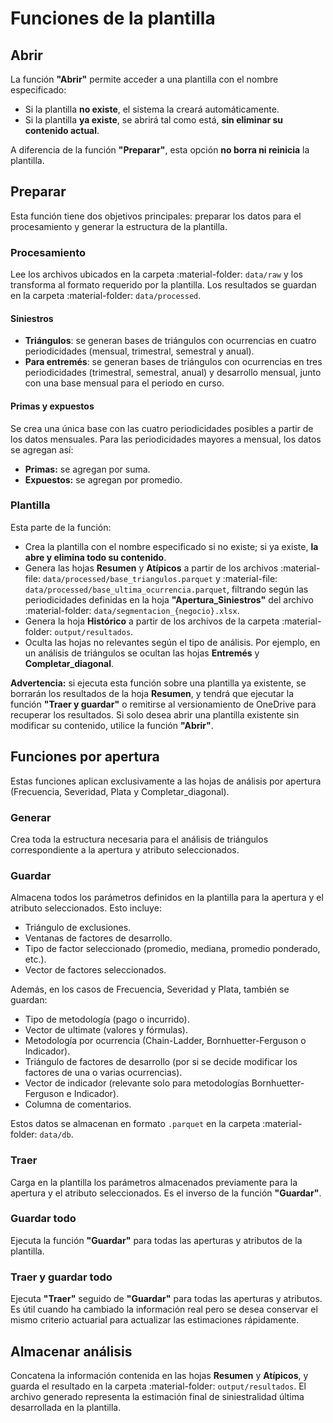 # Funciones de la plantilla

## Abrir

La función **"Abrir"** permite acceder a una plantilla con el nombre especificado:

- Si la plantilla **no existe**, el sistema la creará automáticamente.
- Si la plantilla **ya existe**, se abrirá tal como está, **sin eliminar su contenido actual**.

A diferencia de la función **"Preparar"**, esta opción **no borra ni reinicia** la plantilla.

## Preparar

Esta función tiene dos objetivos principales: preparar los datos para el procesamiento y generar la estructura de la plantilla.

### Procesamiento

Lee los archivos ubicados en la carpeta :material-folder: `data/raw` y los transforma al formato requerido por la plantilla. Los resultados se guardan en la carpeta :material-folder: `data/processed`.

#### Siniestros

- **Triángulos**: se generan bases de triángulos con ocurrencias en cuatro periodicidades (mensual, trimestral, semestral y anual).
- **Para entremés**: se generan bases de triángulos con ocurrencias en tres periodicidades (trimestral, semestral, anual) y desarrollo mensual, junto con una base mensual para el periodo en curso.

#### Primas y expuestos

Se crea una única base con las cuatro periodicidades posibles a partir de los datos mensuales. Para las periodicidades mayores a mensual, los datos se agregan así:

- **Primas:** se agregan por suma.
- **Expuestos:** se agregan por promedio.

### Plantilla

Esta parte de la función:

- Crea la plantilla con el nombre especificado si no existe; si ya existe, **la abre y elimina todo su contenido**.
- Genera las hojas **Resumen** y **Atípicos** a partir de los archivos :material-file: `data/processed/base_triangulos.parquet` y :material-file: `data/processed/base_ultima_ocurrencia.parquet`, filtrando según las periodicidades definidas en la hoja **"Apertura_Siniestros"** del archivo :material-folder: `data/segmentacion_{negocio}.xlsx`.
- Genera la hoja **Histórico** a partir de los archivos de la carpeta :material-folder: `output/resultados`.
- Oculta las hojas no relevantes según el tipo de análisis. Por ejemplo, en un análisis de triángulos se ocultan las hojas **Entremés** y **Completar_diagonal**.

**Advertencia:** si ejecuta esta función sobre una plantilla ya existente, se borrarán los resultados de la hoja **Resumen**, y tendrá que ejecutar la función **"Traer y guardar"** o remitirse al versionamiento de OneDrive para recuperar los resultados. Si solo desea abrir una plantilla existente sin modificar su contenido, utilice la función **"Abrir"**.

## Funciones por apertura

Estas funciones aplican exclusivamente a las hojas de análisis por apertura (Frecuencia, Severidad, Plata y Completar_diagonal).

### Generar

Crea toda la estructura necesaria para el análisis de triángulos correspondiente a la apertura y atributo seleccionados.

### Guardar

Almacena todos los parámetros definidos en la plantilla para la apertura y el atributo seleccionados. Esto incluye:

- Triángulo de exclusiones.
- Ventanas de factores de desarrollo.
- Tipo de factor seleccionado (promedio, mediana, promedio ponderado, etc.).
- Vector de factores seleccionados.

Además, en los casos de Frecuencia, Severidad y Plata, también se guardan:

- Tipo de metodología (pago o incurrido).
- Vector de ultimate (valores y fórmulas).
- Metodología por ocurrencia (Chain-Ladder, Bornhuetter-Ferguson o Indicador).
- Triángulo de factores de desarrollo (por si se decide modificar los factores de una o varias ocurrencias).
- Vector de indicador (relevante solo para metodologías Bornhuetter-Ferguson e Indicador).
- Columna de comentarios.

Estos datos se almacenan en formato `.parquet` en la carpeta :material-folder: `data/db`.

### Traer

Carga en la plantilla los parámetros almacenados previamente para la apertura y el atributo seleccionados. Es el inverso de la función **"Guardar"**.

### Guardar todo

Ejecuta la función **"Guardar"** para todas las aperturas y atributos de la plantilla.

### Traer y guardar todo

Ejecuta **"Traer"** seguido de **"Guardar"** para todas las aperturas y atributos. Es útil cuando ha cambiado la información real pero se desea conservar el mismo criterio actuarial para actualizar las estimaciones rápidamente.

## Almacenar análisis

Concatena la información contenida en las hojas **Resumen** y **Atípicos**, y guarda el resultado en la carpeta :material-folder: `output/resultados`. El archivo generado representa la estimación final de siniestralidad última desarrollada en la plantilla.
